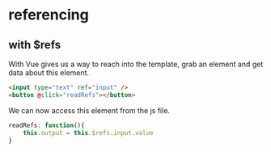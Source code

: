 # referencing

## with $refs

With Vue gives us a way to reach into the template, grab an element and get data about this element.

```html
<input type="text" ref="input" />
<button @click="readRefs"></button>
```

We can now access this element from the js file.

```js
readRefs: function(){
    this.output = this.$refs.input.value
}
```
